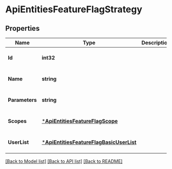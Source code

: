 # ApiEntitiesFeatureFlagStrategy

## Properties
Name | Type | Description | Notes
------------ | ------------- | ------------- | -------------
**Id** | **int32** |  | [optional] [default to null]
**Name** | **string** |  | [optional] [default to null]
**Parameters** | **string** |  | [optional] [default to null]
**Scopes** | [***ApiEntitiesFeatureFlagScope**](API_Entities_FeatureFlag_Scope.md) |  | [optional] [default to null]
**UserList** | [***ApiEntitiesFeatureFlagBasicUserList**](API_Entities_FeatureFlag_BasicUserList.md) |  | [optional] [default to null]

[[Back to Model list]](../README.md#documentation-for-models) [[Back to API list]](../README.md#documentation-for-api-endpoints) [[Back to README]](../README.md)


